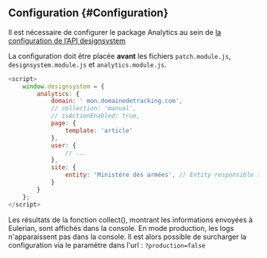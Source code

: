 ## Configuration {#Configuration}

Il est nécessaire de configurer le package Analytics au sein de [la configuration de l’API designsystem](https://www.systeme-de-design.gouv.fr/comment-utiliser-le-designsystem/developpeurs/api-javascript)

La configuration doit être placée **avant** les fichiers `patch.module.js`, `designsystem.module.js` et `analytics.module.js`.

```javascript
<script>
    window.designsystem = {
        analytics: {
            domain: ' mon.domainedetracking.com',
            // collection: 'manual',
            // isActionEnabled: true,
            page: {
                template: 'article'
            },
            user: {
                // ...
            },
            site: {
                entity: 'Ministère des armées', // Entity responsible for website
            }
        }
    };
</script>
```

Les résultats de la fonction collect(), montrant les informations envoyées à Eulerian, sont affichés dans la console.
En mode production, les logs n'apparaissent pas dans la console. Il est alors possible de surcharger la configuration via le paramètre dans l'url : `?production=false`